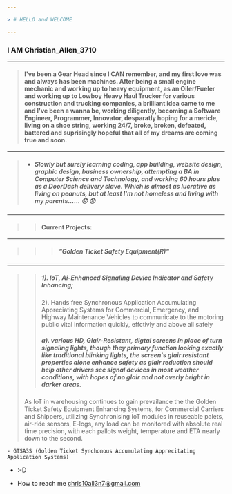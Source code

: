 ```yaml
---

> # HELLO and WELCOME

---
```

    
### I AM Christian_Allen_3710
    
---

> #### I've been a Gear Head since I CAN remember, and my first love was and always has been machines. After being a small engine mechanic and working up to heavy equipment, as an Oiler/Fueler and working up to Lowboy Heavy Haul Trucker for various construction and trucking companies, a brilliant idea came to me and I've been a wanna be, working diligently, becoming a Software Engineer, Programmer, Innovator, desparatly hoping for a mericle, living on a shoe string, working 24/7, broke, broken, defeated, battered and suprisingly hopeful that all of my dreams are coming true and soon. 

>>

---



> - ##### Slowly but surely learning coding, app building, website design, graphic design, business ownership, attempting a BA in Computer Science and Technology, and working 60 hours plus as a DoorDash delivery slave. Which is almost as lucrative as living on peanuts, but at least I'm not homeless and living with my parents......  😞 😞
 
---


>> ####  Current Projects:

---

>>> ##### "Golden Ticket Safety Equipment(R)"

---

>> ##### 1). IoT, Ai-Enhanced Signaling Device Indicator and Safety Inhancing; 
>> 2). Hands free Synchronous Application  Accumulating Appreciating Systems for Commercial, Emergency, and Highway Maintenance Vehicles to communicate to the motoring public vital information quickly, effctivly and above all safely
>> ##### a). various HD, Glair-Resistant, digtal screens in place of turn signaling lights, though they primary function looking exactly like traditional blinking lights, the screen's glair resistant properties alone enhance safety as glair reduction should help other drivers see signal devices in most weather conditions, with hopes of no glair and not overly bright in darker areas.
>
>
> As IoT in warehousing continues to gain prevailance the the Golden Ticket Safety Equipment Enhancing Systems, for Commercial Carriers and Shippers, utilizing Synchronising IoT modules in reuseable palets, air-ride sensors, E-logs, any load can be monitored with absolute real time precision, with each pallots weight, temperature and ETA nearly down to the second. 

    - GTSA3S (Golden Ticket Synchonous Accumulating Apprecitating Application Systems) 

- :-D

-  How to reach me chris10all3n7@gmail.com
